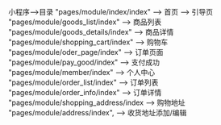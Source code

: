 小程序-->目录
    "pages/module/index/index" --> 首页 --> 引导页
    "pages/module/goods_list/index" --> 商品列表
    "pages/module/goods_details/index" --> 商品详情
    "pages/module/shopping_cart/index" --> 购物车
    "pages/module/oder_page/index" --> 订单页面
    "pages/module/pay_good/index" --> 支付成功
    "pages/module/member/index" --> 个人中心
    "pages/module/order_list/index" --> 订单列表
    "pages/module/order_info/index" --> 订单详情
    "pages/module/shopping_address/index -->  购物地址
    "pages/module/address/index", --> 收货地址添加/编辑